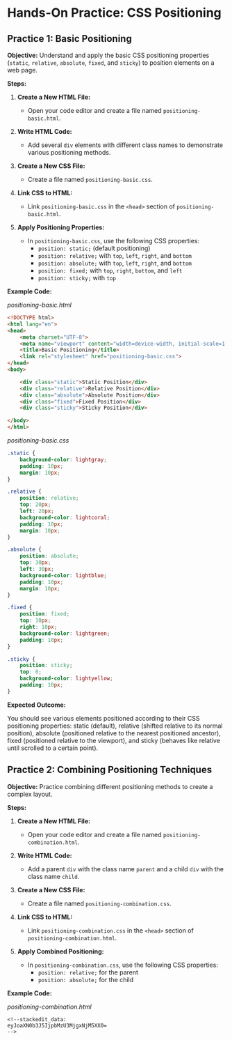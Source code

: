 # **Hands-On Practice: CSS Positioning**

## **Practice 1: Basic Positioning**

**Objective:** Understand and apply the basic CSS positioning properties (`static`, `relative`, `absolute`, `fixed`, and `sticky`) to position elements on a web page.

**Steps:**

1. **Create a New HTML File:**
   - Open your code editor and create a file named `positioning-basic.html`.

2. **Write HTML Code:**
   - Add several `div` elements with different class names to demonstrate various positioning methods.

3. **Create a New CSS File:**
   - Create a file named `positioning-basic.css`.

4. **Link CSS to HTML:**
   - Link `positioning-basic.css` in the `<head>` section of `positioning-basic.html`.

5. **Apply Positioning Properties:**
   - In `positioning-basic.css`, use the following CSS properties:
     - `position: static;` (default positioning)
     - `position: relative;` with `top`, `left`, `right`, and `bottom`
     - `position: absolute;` with `top`, `left`, `right`, and `bottom`
     - `position: fixed;` with `top`, `right`, `bottom`, and `left`
     - `position: sticky;` with `top`

**Example Code:**

*positioning-basic.html*
```html
<!DOCTYPE html>
<html lang="en">
<head>
    <meta charset="UTF-8">
    <meta name="viewport" content="width=device-width, initial-scale=1.0">
    <title>Basic Positioning</title>
    <link rel="stylesheet" href="positioning-basic.css">
</head>
<body>

    <div class="static">Static Position</div>
    <div class="relative">Relative Position</div>
    <div class="absolute">Absolute Position</div>
    <div class="fixed">Fixed Position</div>
    <div class="sticky">Sticky Position</div>

</body>
</html>
```
*positioning-basic.css*
```css
.static {
    background-color: lightgray;
    padding: 10px;
    margin: 10px;
}

.relative {
    position: relative;
    top: 20px;
    left: 20px;
    background-color: lightcoral;
    padding: 10px;
    margin: 10px;
}

.absolute {
    position: absolute;
    top: 30px;
    left: 30px;
    background-color: lightblue;
    padding: 10px;
    margin: 10px;
}

.fixed {
    position: fixed;
    top: 10px;
    right: 10px;
    background-color: lightgreen;
    padding: 10px;
}

.sticky {
    position: sticky;
    top: 0;
    background-color: lightyellow;
    padding: 10px;
}
```
**Expected Outcome:**

You should see various elements positioned according to their CSS positioning properties: static (default), relative (shifted relative to its normal position), absolute (positioned relative to the nearest positioned ancestor), fixed (positioned relative to the viewport), and sticky (behaves like relative until scrolled to a certain point).

## **Practice 2: Combining Positioning Techniques**

**Objective:** Practice combining different positioning methods to create a complex layout.

**Steps:**

1.  **Create a New HTML File:**
    
    -   Open your code editor and create a file named `positioning-combination.html`.
2.  **Write HTML Code:**
    
    -   Add a parent `div` with the class name `parent` and a child `div` with the class name `child`.
3.  **Create a New CSS File:**
    
    -   Create a file named `positioning-combination.css`.
4.  **Link CSS to HTML:**
    
    -   Link `positioning-combination.css` in the `<head>` section of `positioning-combination.html`.
5.  **Apply Combined Positioning:**
    
    -   In `positioning-combination.css`, use the following CSS properties:
        -   `position: relative;` for the parent
        -   `position: absolute;` for the child

**Example Code:**

_positioning-combination.html_
```ht
<!--stackedit_data:
eyJoaXN0b3J5IjpbMzU3MjgxNjM5XX0=
-->